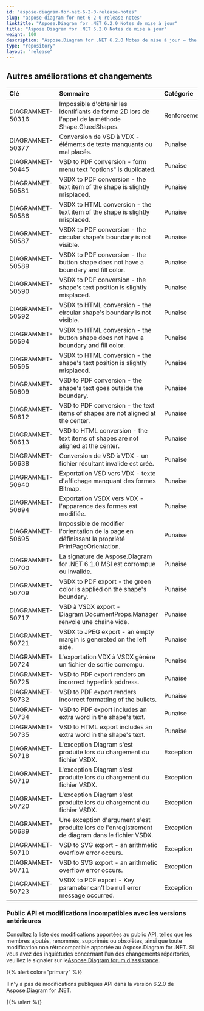 ```yaml
---
id: "aspose-diagram-for-net-6-2-0-release-notes"
slug: "aspose-diagram-for-net-6-2-0-release-notes"
linktitle: "Aspose.Diagram for .NET 6.2.0 Notes de mise à jour"
title: "Aspose.Diagram for .NET 6.2.0 Notes de mise à jour"
weight: 100
description: "Aspose.Diagram for .NET 6.2.0 Notes de mise à jour – the latest updates and fixes."
type: "repository"
layout: "release"
---
```

## **Autres améliorations et changements**

|**Clé** |**Sommaire** |**Catégorie** |
|:- |:- |:- |
|DIAGRAMNET-50316 | Impossible d'obtenir les identifiants de forme 2D lors de l'appel de la méthode Shape.GluedShapes.| Renforcement|
|DIAGRAMNET-50377 |Conversion de VSD à VDX - éléments de texte manquants ou mal placés.| Punaise|
|DIAGRAMNET-50445 |VSD to PDF conversion - form menu text "options" is duplicated. | Punaise|
|DIAGRAMNET-50581 |VSDX to PDF conversion - the text item of the shape is slightly misplaced. | Punaise|
|DIAGRAMNET-50586 |VSDX to HTML conversion - the text item of the shape is slightly misplaced. | Punaise|
|DIAGRAMNET-50587 |VSDX to PDF conversion - the circular shape's boundary is not visible. | Punaise|
|DIAGRAMNET-50589 |VSDX to PDF conversion - the button shape does not have a boundary and fill color. | Punaise|
|DIAGRAMNET-50590 |VSDX to PDF conversion - the shape's text position is slightly misplaced. | Punaise|
|DIAGRAMNET-50592 |VSDX to HTML conversion - the circular shape's boundary is not visible. | Punaise|
|DIAGRAMNET-50594 |VSDX to HTML conversion - the button shape does not have a boundary and fill color. | Punaise|
|DIAGRAMNET-50595 |VSDX to HTML conversion - the shape's text position is slightly misplaced. | Punaise|
|DIAGRAMNET-50609 |VSD to PDF conversion - the shape's text goes outside the boundary. | Punaise|
|DIAGRAMNET-50612 |VSD to PDF conversion - the text items of shapes are not aligned at the center. | Punaise|
|DIAGRAMNET-50613 |VSD to HTML conversion - the text items of shapes are not aligned at the center. | Punaise|
|DIAGRAMNET-50638 | Conversion de VSD à VDX - un fichier résultant invalide est créé.| Punaise|
|DIAGRAMNET-50640 | Exportation VSD vers VDX - texte d'affichage manquant des formes Bitmap.| Punaise|
|DIAGRAMNET-50694 | Exportation VSDX vers VDX - l'apparence des formes est modifiée.| Punaise|
|DIAGRAMNET-50695 | Impossible de modifier l'orientation de la page en définissant la propriété PrintPageOrientation.| Punaise|
|DIAGRAMNET-50700 | La signature de Aspose.Diagram for .NET 6.1.0 MSI est corrompue ou invalide.| Punaise|
|DIAGRAMNET-50709 |VSDX to PDF export - the green color is applied on the shape's boundary. | Punaise|
|DIAGRAMNET-50717 | VSD à VSDX export - Diagram.DocumentProps.Manager renvoie une chaîne vide.| Punaise|
|DIAGRAMNET-50721 |VSDX to JPEG export - an empty margin is generated on the left side. | Punaise|
|DIAGRAMNET-50724 | L'exportation VDX à VSDX génère un fichier de sortie corrompu.| Punaise|
|DIAGRAMNET-50725 |VSD to PDF export renders an incorrect hyperlink address. | Punaise|
|DIAGRAMNET-50732 |VSD to PDF export renders incorrect formatting of the bullets. | Punaise|
|DIAGRAMNET-50734 |VSD to PDF export includes an extra word in the shape's text. | Punaise|
|DIAGRAMNET-50735 |VSD to HTML export includes an extra word in the shape's text. | Punaise|
|DIAGRAMNET-50718 | L'exception Diagram s'est produite lors du chargement du fichier VSDX.| Exception|
|DIAGRAMNET-50719 | L'exception Diagram s'est produite lors du chargement du fichier VSDX.| Exception|
|DIAGRAMNET-50720 | L'exception Diagram s'est produite lors du chargement du fichier VSDX.| Exception|
|DIAGRAMNET-50689 | Une exception d'argument s'est produite lors de l'enregistrement de diagram dans le fichier VSDX.| Exception|
|DIAGRAMNET-50710 |VSD to SVG export - an arithmetic overflow error occurs. | Exception|
|DIAGRAMNET-50711 |VSD to SVG export - an arithmetic overflow error occurs. | Exception|
|DIAGRAMNET-50723 |VSDX to PDF export - Key parameter can't be null error message occurred. | Exception|
### **Public API et modifications incompatibles avec les versions antérieures**
Consultez la liste des modifications apportées au public API, telles que les membres ajoutés, renommés, supprimés ou obsolètes, ainsi que toute modification non rétrocompatible apportée au Aspose.Diagram for .NET. Si vous avez des inquiétudes concernant l'un des changements répertoriés, veuillez le signaler sur le[Aspose.Diagram forum d'assistance](https://forum.aspose.com/c/diagram/17).

{{% alert color="primary" %}} 

Il n'y a pas de modifications publiques API dans la version 6.2.0 de Aspose.Diagram for .NET.

{{% /alert %}}
